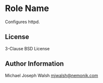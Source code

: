 Role Name
=========

Configures httpd.

License
-------

3-Clause BSD License

Author Information
------------------

Michael Joseph Walsh <mjwalsh@nemonik.com>
